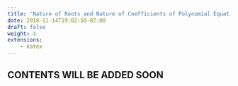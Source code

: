 ```yaml
---
title: 'Nature of Roots and Nature of Coefficients of Polynomial Equations'
date: 2018-11-14T19:02:50-07:00
draft: false
weight: 4
extensions:
    - katex
---
```


## CONTENTS WILL BE ADDED SOON